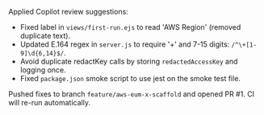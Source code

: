 Applied Copilot review suggestions:

- Fixed label in `views/first-run.ejs` to read 'AWS Region' (removed duplicate text).
- Updated E.164 regex in `server.js` to require '+' and 7-15 digits: `/^\+[1-9]\d{6,14}$/`.
- Avoid duplicate redactKey calls by storing `redactedAccessKey` and logging once.
- Fixed `package.json` smoke script to use jest on the smoke test file.

Pushed fixes to branch `feature/aws-eum-x-scaffold` and opened PR #1. CI will re-run automatically.
